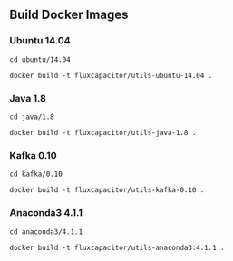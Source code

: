 ## Build Docker Images

### Ubuntu 14.04
```
cd ubuntu/14.04

docker build -t fluxcapacitor/utils-ubuntu-14.04 .
```

### Java 1.8
```
cd java/1.8

docker build -t fluxcapacitor/utils-java-1.8 .
```

### Kafka 0.10
```
cd kafka/0.10

docker build -t fluxcapacitor/utils-kafka-0.10 .
```

### Anaconda3 4.1.1
```
cd anaconda3/4.1.1

docker build -t fluxcapacitor/utils-anaconda3:4.1.1 .
```
